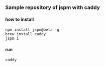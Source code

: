 ### Sample repository of jspm with caddy

#### how to install
```
npm install jspm@beta -g
brew install caddy
jspm i
```

#### run
```
caddy
```